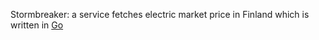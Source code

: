 Stormbreaker: a service fetches electric market price in Finland which is written in [Go](https://go.dev/)
